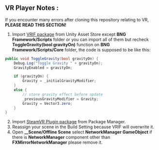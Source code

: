 ## VR Player Notes : 

If you encounter many errors after cloning this repository relating to VR, **PLEASE READ THIS SECTION!**

1. Import [VRIF package](https://assetstore.unity.com/packages/templates/systems/vr-interaction-framework-161066)  from Unity Asset Store except **BNG Framework/Scripts** folder or you can import all of them but recheck **ToggleGravity(bool gravityOn)** function on **BNG Framework/Scripts/Core** folder, the code is supposed to be like this:
```cs
public void ToggleGravity(bool gravityOn) {
    Debug.Log("Toggle Gravity " + gravityOn);
    GravityEnabled = gravityOn;

    if (gravityOn) {
        Gravity = _initialGravityModifier;
    }
    else {
        // store gravity effect before update
        _previousGravityModifier = Gravity;
        Gravity = Vector3.zero;
    }
}
```
2. Import [SteamVR Plugin package](https://assetstore.unity.com/packages/tools/integration/steamvr-plugin-32647) from Package Manager.
3. Reassign your scene in the Build Setting because VRIF will overwrite it.
4. Open **__Scene/Offline Scene** select **NetworkManager GameObject** if there is **NetworkManager** component other than **FXMirrorNetworkManager** please remove it.
